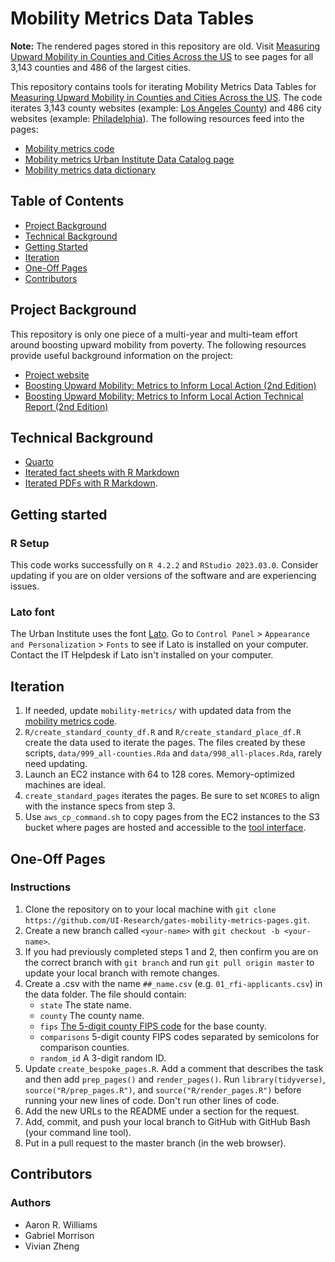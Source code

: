 # Mobility Metrics Data Tables

**Note:** The rendered pages stored in this repository are old. Visit [Measuring Upward Mobility in Counties and Cities Across the US](https://upward-mobility.urban.org/measuring-upward-mobility-counties-and-cities-across-us) to see pages for all 3,143 counties and 486 of the largest cities.

This repository contains tools for iterating Mobility Metrics Data Tables for [Measuring Upward Mobility in Counties and Cities Across the US](https://upward-mobility.urban.org/measuring-upward-mobility-counties-and-cities-across-us). The code iterates 3,143 county websites (example: [Los Angeles County](https://upward-mobility.urban.org/sites/default/files/mobility-metrics-data-pages/999_county-pages/06037/index.html)) and 486 city websites (example: [Philadelphia](https://upward-mobility.urban.org/sites/default/files/mobility-metrics-data-pages/998_place-pages/4260000/index.html)). The following resources feed into the pages:

* [Mobility metrics code](https://github.com/UI-Research/mobility-from-poverty)
* [Mobility metrics Urban Institute Data Catalog page](https://datacatalog.urban.org/dataset/boosting-upward-mobility-metrics-inform-local-action)
* [Mobility metrics data dictionary](https://ui-research.github.io/mobility-from-poverty/)

## Table of Contents

* [Project Background](#project-background)
* [Technical Background](#technical-background)
* [Getting Started](#getting-started)
* [Iteration](#iteration)
* [One-Off Pages](#one-off-pages)
* [Contributors](#contributors)

## Project Background

This repository is only one piece of a multi-year and multi-team effort around boosting upward mobility from poverty. The following resources provide useful background information on the project:

* [Project website](https://upward-mobility.urban.org/)
* [Boosting Upward Mobility: Metrics to Inform Local Action (2nd Edition)](https://www.urban.org/research/publication/boosting-upward-mobility-metrics-inform-local-action-second-edition)
* [Boosting Upward Mobility: Metrics to Inform Local Action Technical Report (2nd Edition)](https://www.urban.org/research/publication/boosting-upward-mobility-metrics-inform-local-action-second-edition-technical-report)

## Technical Background

* [Quarto](https://quarto.org/)
* [Iterated fact sheets with R Markdown](https://medium.com/@urban_institute/iterated-fact-sheets-with-r-markdown-d685eb4eafce)
* [Iterated PDFs with R Markdown](https://medium.com/@urban_institute/iterated-pdfs-with-r-markdown-144e2a6d6a1a).

## Getting started

### R Setup

This code works successfully on `R 4.2.2` and `RStudio 2023.03.0`. Consider updating if you are on older versions of the software and are experiencing issues. 

### Lato font

The Urban Institute uses the font [Lato](https://fonts.google.com/specimen/Lato). Go to `Control Panel` > `Appearance and Personalization` > `Fonts` to see if Lato is installed on your computer. Contact the IT Helpdesk if Lato isn't installed on your computer. 

## Iteration

1. If needed, update `mobility-metrics/` with updated data from the [mobility metrics code](https://github.com/UI-Research/mobility-from-poverty).
2. `R/create_standard_county_df.R` and `R/create_standard_place_df.R` create the data used to iterate the pages. The files created by these scripts, `data/999_all-counties.Rda` and `data/998_all-places.Rda`, rarely need updating. 
3. Launch an EC2 instance with 64 to 128 cores. Memory-optimized machines are ideal.
4. `create_standard_pages` iterates the pages. Be sure to set `NCORES` to align with the instance specs from step 3. 
5. Use `aws_cp_command.sh` to copy pages from the EC2 instances to the S3 bucket where pages are hosted and accessible to the [tool interface](https://upward-mobility.urban.org/measuring-upward-mobility-counties-and-cities-across-us). 

## One-Off Pages

### Instructions

1. Clone the repository on to your local machine with `git clone https://github.com/UI-Research/gates-mobility-metrics-pages.git`.
2. Create a new branch called `<your-name>` with `git checkout -b <your-name>`.
3. If you had previously completed steps 1 and 2, then confirm you are on the correct branch with `git branch` and run `git pull origin master` to update your local branch with remote changes. 
4. Create a .csv with the name `##_name.csv` (e.g. `01_rfi-applicants.csv`) in the data folder. The file should contain:
    * `state` The state name.
    * `county` The county name. 
    * `fips` [The 5-digit county FIPS code](https://www.nrcs.usda.gov/wps/portal/nrcs/detail/national/home/?cid=nrcs143_013697) for the base county. 
    * `comparisons` 5-digit county FIPS codes separated by semicolons for comparison counties. 
    * `random_id` A 3-digit random ID.  
5. Update `create_bespoke_pages.R`. Add a comment that describes the task and then add `prep_pages()` and `render_pages()`. Run `library(tidyverse)`, `source("R/prep_pages.R")`, and `source("R/render_pages.R")` before running your new lines of code. Don't run other lines of code. 
6. Add the new URLs to the README under a section for the request. 
7. Add, commit, and push your local branch to GitHub with GitHub Bash (your command line tool). 
8. Put in a pull request to the master branch (in the web browser).

## Contributors

### Authors

* Aaron R. Williams
* Gabriel Morrison
* Vivian Zheng
